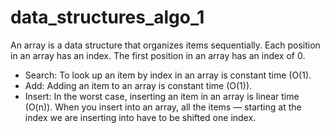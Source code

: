 # data_structures_algo_1

An array is a data structure that organizes items sequentially. Each position in an array has an index. The first position in an array has an index of 0.

- Search: To look up an item by index in an array is constant time (O(1).    
- Add: Adding an item to an array is constant time (O(1)).
- Insert: In the worst case, inserting an item in an array is linear time (O(n)). When you insert into an array, all the items — starting at the index we are inserting into have to be shifted one index.
